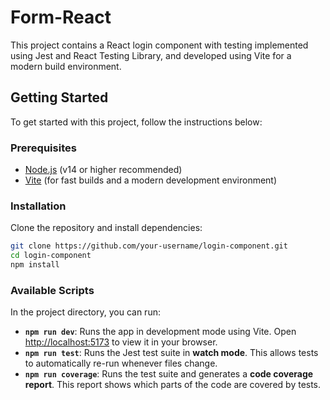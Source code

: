 # Form-React

This project contains a React login component with testing implemented using Jest and React Testing Library, and developed using Vite for a modern build environment.

## Getting Started

To get started with this project, follow the instructions below:

### Prerequisites

- [Node.js](https://nodejs.org/) (v14 or higher recommended)
- [Vite](https://vitejs.dev/guide/) (for fast builds and a modern development environment)

### Installation

Clone the repository and install dependencies:

```bash
git clone https://github.com/your-username/login-component.git
cd login-component
npm install

```

### Available Scripts

In the project directory, you can run:

- **`npm run dev`**: Runs the app in development mode using Vite. Open [http://localhost:5173](http://localhost:5173) to view it in your browser.
- **`npm run test`**: Runs the Jest test suite in **watch mode**. This allows tests to automatically re-run whenever files change.
- **`npm run coverage`**: Runs the test suite and generates a **code coverage report**. This report shows which parts of the code are covered by tests.


